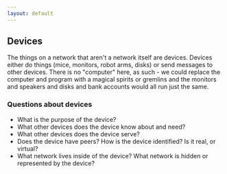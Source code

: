 ```yaml
---
layout: default
---
```

## Devices

The things on a network that aren't a network itself are devices. Devices
either do things (mice, monitors, robot arms, disks) or send messages to other
devices. There is no "computer" here, as such - we could replace the computer
and program with a magical spirits or gremlins and the monitors and speakers
and disks and bank accounts would all run just the same.

### Questions about devices

* What is the purpose of the device?
* What other devices does the device know about and need?
* What other devices does the device serve?
* Does the device have peers? How is the device identified? Is it real, or virtual?
* What network lives inside of the device? What network is hidden or represented by the device?
